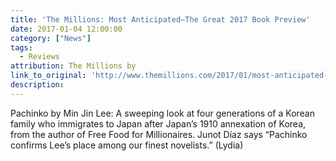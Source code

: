 ```yaml
---
title: 'The Millions: Most Anticipated—The Great 2017 Book Preview'
date: 2017-01-04 12:00:00
category: ["News"]
tags:
  - Reviews
attribution: The Millions by
link_to_original: 'http://www.themillions.com/2017/01/most-anticipated-the-great-2017-book-preview.html?utm_source=feedburner&utm_medium=email&utm_campaign=Feed%3A+themillionsblog%2Ffedw+%28The+Millions%29'
description:
---
```



Pachinko by Min Jin Lee: A sweeping look at four generations of a Korean family who immigrates to Japan after Japan’s 1910 annexation of Korea, from the author of Free Food for Millionaires. Junot Díaz says “Pachinko confirms Lee’s place among our finest novelists.” (Lydia)